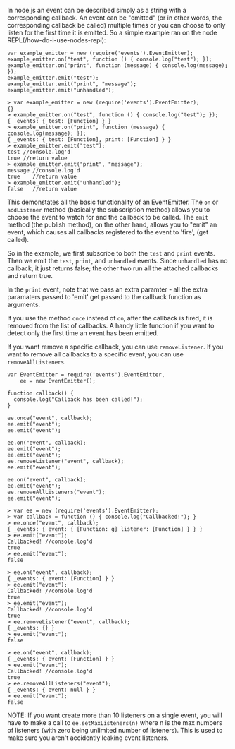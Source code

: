 
In node.js an event can be described simply as a string with a corresponding callback. An event can be "emitted" (or in other words, the corresponding callback be called) multiple times or you can choose to only listen for the first time it is emitted. So a simple example ran on the node REPL(/how-do-i-use-nodes-repl):

    var example_emitter = new (require('events').EventEmitter);
    example_emitter.on("test", function () { console.log("test"); });
    example_emitter.on("print", function (message) { console.log(message); });
    example_emitter.emit("test");
    example_emitter.emit("print", "message");
    example_emitter.emit("unhandled");

    > var example_emitter = new (require('events').EventEmitter);
    {}
    > example_emitter.on("test", function () { console.log("test"); });
    { _events: { test: [Function] } }
    > example_emitter.on("print", function (message) { console.log(message); });
    { _events: { test: [Function], print: [Function] } }
    > example_emitter.emit("test");
    test //console.log'd
    true //return value
    > example_emitter.emit("print", "message");
    message //console.log'd
    true    //return value
    > example_emitter.emit("unhandled");
    false   //return value

This demonstates all the basic functionality of an EventEmitter. The `on` or `addListener` method (basically the subscription method) allows you to choose the event to watch for and the callback to be called. The `emit` method (the publish method), on the other hand, allows you to "emit" an event, which causes all callbacks registered to the event to 'fire', (get called). 

So in the example, we first subscribe to both the `test` and `print` events. Then we emit the `test`, `print`, and `unhandled` events. Since `unhandled` has no callback, it just returns false; the other two run all the attached callbacks and return true. 

In the `print` event, note that we pass an extra paramter - all the extra paramaters passed to 'emit' get passed to the callback function as arguments. 

If you use the method `once` instead of `on`, after the callback is fired, it is removed from the list of callbacks. A handy little function if you want to detect only the first time an event has been emitted. 

If you want remove a specific callback, you can use `removeListener`. If you want to remove all callbacks to a specific event, you can use `removeAllListeners`. 

    var EventEmitter = require('events').EventEmitter,
        ee = new EventEmitter();
    
    function callback() { 
      console.log("Callback has been called!"); 
    }

    ee.once("event", callback);
    ee.emit("event");
    ee.emit("event");

    ee.on("event", callback);
    ee.emit("event");
    ee.emit("event");
    ee.removeListener("event", callback);
    ee.emit("event");

    ee.on("event", callback);
    ee.emit("event");
    ee.removeAllListeners("event");
    ee.emit("event");

    > var ee = new (require('events').EventEmitter);
    > var callback = function () { console.log("Callbacked!"); }
    > ee.once("event", callback);
    { _events: { event: { [Function: g] listener: [Function] } } }
    > ee.emit("event");
    Callbacked! //console.log'd
    true
    > ee.emit("event");
    false
     
    > ee.on("event", callback);
    { _events: { event: [Function] } }
    > ee.emit("event");
    Callbacked! //console.log'd
    true
    > ee.emit("event");
    Callbacked! //console.log'd
    true
    > ee.removeListener("event", callback);
    { _events: {} }
    > ee.emit("event");
    false

    > ee.on("event", callback);
    { _events: { event: [Function] } }
    > ee.emit("event");
    Callbacked! //console.log'd
    true
    > ee.removeAllListeners("event");
    { _events: { event: null } }
    > ee.emit("event");
    false

NOTE: If you want create more than 10 listeners on a single event, you will have to make a call to `ee.setMaxListeners(n)` where n is the max numbers of listeners (with zero being unlimited number of listeners). This is used to make sure you aren't accidently leaking event listeners.

